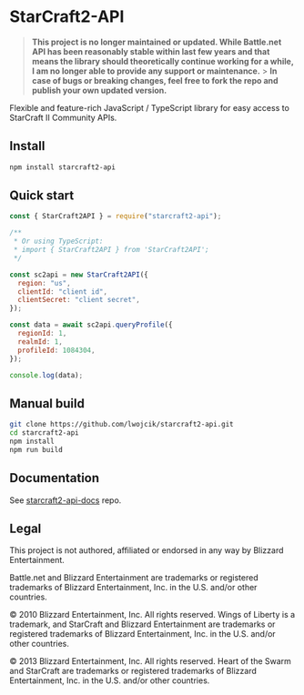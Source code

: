 # StarCraft2-API

> **This project is no longer maintained or updated. While Battle.net API has been reasonably stable within last few years and that means the library should theoretically continue working for a while, I am no longer able to provide any support or maintenance.** > **In case of bugs or breaking changes, feel free to fork the repo and publish your own updated version.**

Flexible and feature-rich JavaScript / TypeScript library for easy access to StarCraft II Community APIs.

## Install

```bash
npm install starcraft2-api
```

## Quick start

```javascript
const { StarCraft2API } = require("starcraft2-api");

/**
 * Or using TypeScript:
 * import { StarCraft2API } from 'StarCraft2API';
 */

const sc2api = new StarCraft2API({
  region: "us",
  clientId: "client id",
  clientSecret: "client secret",
});

const data = await sc2api.queryProfile({
  regionId: 1,
  realmId: 1,
  profileId: 1084304,
});

console.log(data);
```

## Manual build

```bash
git clone https://github.com/lwojcik/starcraft2-api.git
cd starcraft2-api
npm install
npm run build
```

## Documentation

See [starcraft2-api-docs](https://github.com/lwojcik/starcraft2-api-docs) repo.

## Legal

This project is not authored, affiliated or endorsed in any way by Blizzard Entertainment.

Battle.net and Blizzard Entertainment are trademarks or registered trademarks of Blizzard Entertainment, Inc. in the U.S. and/or other countries.

© 2010 Blizzard Entertainment, Inc. All rights reserved. Wings of Liberty is a trademark, and StarCraft and Blizzard Entertainment are trademarks or registered trademarks of Blizzard Entertainment, Inc. in the U.S. and/or other countries.

© 2013 Blizzard Entertainment, Inc. All rights reserved. Heart of the Swarm and StarCraft are trademarks or registered trademarks of Blizzard Entertainment, Inc. in the U.S. and/or other countries.
